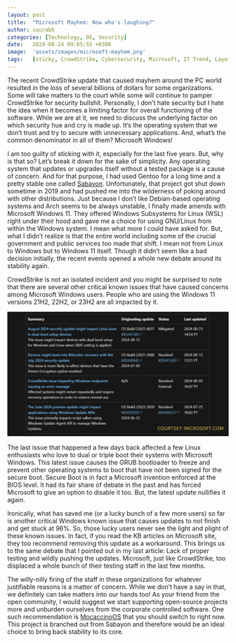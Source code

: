 ```yaml
---
layout: post
title:  "Microsoft Mayhem: Now who's laughing?"
author: saurabh
categories: [Technology, OS, Security]
date:   2024-08-24 09:05:55 +0300
image:  'assets/images/microsoft-mayhem.png'
tags:   [sticky, CrowdStrike, Cybersecurity, Microsoft, IT Trend, Layoff, Cloud, Microsoft, Linux, Opensource]
---
```

The recent CrowdStrike update that caused mayhem around the PC world resulted in the loss of several billions of dollars for some organizations. 
Some will take matters to the court while some will continue to pamper CrowdStrike for security bullshit. 
Personally, I don’t hate security but I hate the idea when it becomes a limiting factor for overall functioning of the software. 
While we are at it, we need to discuss the underlying factor on which security hue and cry is made up. 
It’s the operating system that we don’t trust and try to secure with unnecessary applications. 
And, what’s the common denominator in all of them? Microsoft Windows! 

I am too guilty of sticking with it, especially for the last five years. 
But, why is that so? Let’s break it down for the sake of simplicity. 
Any operating system that updates or upgrades itself without a tested package is a cause of concern. 
And for that purpose, I had used Gentoo for a long time and a pretty stable one called [Sabayon](https://en.wikipedia.org/wiki/Sabayon_Linux). 
Unfortunately, that project got shut down sometime in 2019 and had pushed me into the wilderness of poking around with other distributions. 
Just because I don’t like Debian-based operating systems and Arch seems to be always unstable, I finally made amends with Microsoft Windows 11. 
They offered Windows Subsystems for Linux (WSL) right under their hood and gave me a choice for using GNU/Linux from within the Windows system. 
I mean what more I could have asked for. But, what I didn’t realize is that the entire world including some of the crucial government and public services too made that shift. I mean not from Linux to Windows but to Windows 11 itself. 
Though it didn’t seem like a bad decision initially, the recent events opened a whole new debate around its stability again. 

CrowdStrike is not an isolated incident and you might be surprised to note that there are several other critical known issues that have caused concerns among Microsoft Windows users. 
People who are using the Windows 11 versions 21H2, 22H2, or 23H2 are all impacted by it. 

<img src="/assets/images/microsoft-issues.png" alt="Microsoft OS Known Issues" title="Critical Known Issues" class="center"/>

The last issue that happened a few days back affected a few Linux enthusiasts who love to dual or triple boot their systems with Microsoft Windows. 
This latest issue causes the GRUB bootloader to freeze and prevent other operating systems to boot that have not been signed for the secure boot. 
Secure Boot is in fact a Microsoft invention enforced at the BIOS level. 
It had its fair share of debate in the past and has forced Microsoft to give an option to disable it too. 
But, the latest update nullifies it again.

Ironically, what has saved me (or a lucky bunch of a few more users) so far is another critical Windows known issue that causes updates to not finish and get stuck at 96%. 
So, those lucky users never see the light and plight of these known issues. 
In fact, if you read the KB articles on Microsoft site, they too recommend removing this update as a workaround. 
This brings us to the same debate that I pointed out in my last article: Lack of proper testing and wildly pushing the updates. 
Microsoft, just like CrowdStrike, too displaced a whole bunch of their testing staff in the last few months. 

The willy-nilly firing of the staff in these organizations for whatever justifiable reasons is a matter of concern. 
While we don’t have a say in that, we definitely can take matters into our hands too! 
As your friend from the open community, I would suggest we start supporting open-source projects more and unburden ourselves from the corporate controlled software. 
One such recommendation is [MocaccinoOS](https://www.mocaccino.org/) that you should switch to right now. 
This project is branched out from Sabayon and therefore would be an ideal choice to bring back stability to its core.
